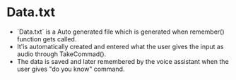 <h1>Data.txt</h1>
<ul>
  <li>`Data.txt` is a Auto generated file which is generated when remember() function gets called.</li>
  <li>It'is automatically created and entered what the user gives the input as audio through TakeCommad().</li>
  <li>The data is saved and later remembered by the voice assistant when the user gives "do you know" command.</li>
</ul>
